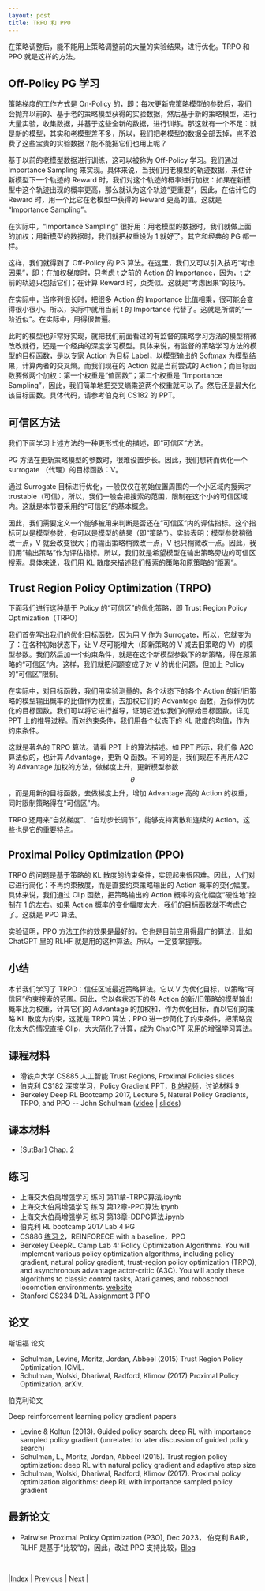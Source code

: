 ```yaml
---
layout: post
title: TRPO 和 PPO
---
```


在策略调整后，能不能用上策略调整前的大量的实验结果，进行优化。TRPO 和 PPO 就是这样的方法。

## Off-Policy PG 学习

策略梯度的工作方式是 On-Policy 的，即：每次更新完策略模型的参数后，我们会抛弃以前的、基于老的策略模型获得的实验数据，然后基于新的策略模型，进行大量实验，收集数据，并基于这些全新的数据，进行训练。那这就有一个不足：就是新的模型，其实和老模型差不多，所以，我们把老模型的数据全部丢掉，岂不浪费了这些宝贵的实验数据？能不能把它们也用上呢？

基于以前的老模型数据进行训练，这可以被称为 Off-Policy 学习。我们通过 Importance Sampling 来实现。具体来说，当我们用老模型的轨迹数据，来估计新模型下一个轨迹的 Reward 时，我们对这个轨迹的概率进行加权：如果在新模型中这个轨迹出现的概率更高，那么就认为这个轨迹“更重要”，因此，在估计它的 Reward 时，用一个比它在老模型中获得的 Reward 更高的值。这就是 “Importance Sampling”。

在实际中，“Importance Sampling” 很好用：用老模型的数据时，我们就做上面的加权；用新模型的数据时，我们就把权重设为 1 就好了。其它和经典的 PG 都一样。

这样，我们就得到了 Off-Policy 的 PG 算法。在这里，我们又可以引入技巧“考虑因果”，即：在加权梯度时，只考虑 t 之前的 Action 的 Importance，因为，t 之前的轨迹只包括它们；在计算 Reward 时，页类似。这就是“考虑因果”的技巧。

在实际中，当序列很长时，把很多 Action 的 Importance 比值相乘，很可能会变得很小很小。所以，实际中就用当前 t 的 Importance 代替了。这就是所谓的“一阶近似”。在实际中，用得很普遍。

此时的模型也非常好实现，就把我们前面看过的有监督的策略学习方法的模型稍微改改就行，还是一个经典的深度学习模型。具体来说，有监督的策略学习方法的模型的目标函数，是以专家 Action 为目标 Label，以模型输出的 Softmax 为模型结果，计算两者的交叉熵。而我们现在的 Action 就是当前尝试的 Action；而目标函数要做两个加权：第一个权重是“值函数”；第二个权重是 “Importance Sampling”，因此，我们简单地把交叉熵乘这两个权重就可以了。然后还是最大化该目标函数。具体代码，请参考伯克利 CS182 的 PPT。

## 可信区方法

我们下面学习上述方法的一种更形式化的描述，即“可信区”方法。

PG 方法在更新策略模型的参数时，很难设置步长。因此，我们想转而优化一个 surrogate （代理）的目标函数：V。

通过 Surrogate 目标进行优化，一般仅仅在初始位置周围的一个小区域内搜索才 trustable（可信），所以，我们一般会把搜索的范围，限制在这个小的可信区域内。这就是本节要采用的“可信区”的基本概念。

因此，我们需要定义一个能够被用来判断是否还在“可信区”内的评估指标。这个指标可以是模型参数，也可以是模型的结果（即“策略”）。实验表明：模型参数稍微改一点，V 就会改变很大；而输出策略稍微改一点，V 也只稍微改一点。因此，我们用“输出策略”作为评估指标。所以，我们就是希望模型在输出策略旁边的可信区搜索。具体来说，我们用 KL 散度来描述我们搜索的策略和原策略的“距离”。

## Trust Region Policy Optimization (TRPO)

下面我们进行这种基于 Policy 的“可信区”的优化策略，即 Trust Region Policy Optimization（TRPO）

我们首先写出我们的优化目标函数。因为用 V 作为 Surrogate，所以，它就变为了：在各种初始状态下，让 V 尽可能增大（即新策略的 V 减去旧策略的 V）的模型参数。我们然后加一个约束条件，就是在这个新模型参数下的新策略，得在原策略的“可信区”内。这样，我们就把问题变成了对 V 的优化问题，但加上 Policy 的“可信区”限制。

在实际中，对目标函数，我们用实验测量的，各个状态下的各个 Action 的新/旧策略的模型输出概率的比值作为权重，去加权它们的 Advantage 函数，近似作为优化的目标函数。我们可以将它进行推导，证明它近似我们的原始目标函数。详见 PPT 上的推导过程。而对约束条件，我们用各个状态下的 KL 散度的均值，作为约束条件。

这就是著名的 TRPO 算法。请看 PPT 上的算法描述。如 PPT 所示，我们像 A2C 算法似的，也计算 Advantage，更新 Q 函数。不同的是，我们现在不再用A2C 的 Advantage 加权的方法，做梯度上升，更新模型参数 $$\theta$$，而是用新的目标函数，去做梯度上升，增加 Advantage 高的 Action 的权重，同时限制策略得在“可信区”内。

TRPO 还用来“自然梯度”、“自动步长调节”，能够支持离散和连续的 Action。这些也是它的重要特点。

## Proximal Policy Optimization (PPO)

TRPO 的问题是基于策略的 KL 散度的约束条件，实现起来很困难。因此，人们对它进行简化：不再约束散度，而是直接约束策略输出的 Action 概率的变化幅度。具体来说，我们通过 Clip 函数，把策略输出的 Action 概率的变化幅度“硬性地”控制在 1 的左右。如果 Action 概率的变化幅度太大，我们的目标函数就不考虑它了。这就是 PPO 算法。

实验证明，PPO 方法工作的效果是最好的。它也是目前应用得最广的算法，比如 ChatGPT 里的 RLHF 就是用的这种算法。所以，一定要掌握哦。

## 小结

本节我们学习了 TRPO：信任区域最近策略算法。它以 V 为优化目标，以策略“可信区”约束搜索的范围。因此，它以各状态下的各 Action 的新/旧策略的模型输出概率比为权重，计算它们的 Advantage 的加权和，作为优化目标，而以它们的策略 KL 散度为约束，这就是 TRPO 算法；PPO 进一步简化了约束条件，把策略变化太大的情况直接 Clip，大大简化了计算，成为 ChatGPT 采用的增强学习算法。

## 课程材料

- 滑铁卢大学 CS885 人工智能 Trust Regions, Proximal Policies slides
- 伯克利 CS182 深度学习，Policy Gradient PPT，[B 站视频](https://www.bilibili.com/video/BV1PK4y1U751?p=45)，讨论材料 9
- Berkeley Deep RL Bootcamp 2017, Lecture 5, Natural Policy Gradients, TRPO, and PPO -- John Schulman ([video](https://www.youtube.com/watch?v=xvRrgxcpaHY) | [slides](https://drive.google.com/file/d/0BxXI_RttTZAhMVhsNk5VSXU0U3c/view?usp=sharing&resourcekey=0-6NrgDm29IIPlXsPESX2w4w))

## 课本材料

- [SutBar] Chap. 2

## 练习

- 上海交大伯禹增强学习 练习 第11章-TRPO算法.ipynb
- 上海交大伯禹增强学习 练习 第12章-PPO算法.ipynb
- 上海交大伯禹增强学习 练习 第13章-DDPG算法.ipynb
- 伯克利 RL bootcamp 2017 Lab 4 PG
- CS886 [练习 2](https://cs.uwaterloo.ca/~ppoupart/teaching/cs885-fall22/assignments.html)，REINFORECE with a baseline，PPO
- Berkeley DeepRL Camp Lab 4: Policy Optimization Algorithms. You will implement various policy optimization algorithms, including policy gradient, natural policy gradient, trust-region policy optimization (TRPO), and asynchronous advantage actor-critic (A3C). You will apply these algorithms to classic control tasks, Atari games, and roboschool locomotion environments. [website](https://sites.google.com/view/deep-rl-bootcamp/labs)
- Stanford CS234 DRL Assignment 3 PPO

## 论文

斯坦福 论文

- Schulman, Levine, Moritz, Jordan, Abbeel (2015) Trust Region Policy Optimization, ICML. 
- Schulman, Wolski, Dhariwal, Radford, Klimov (2017) Proximal Policy Optimization, arXiv.

伯克利论文

Deep reinforcement learning policy gradient papers
- Levine & Koltun (2013). Guided policy search: deep RL with importance sampled policy gradient (unrelated to later discussion of guided policy search)
- Schulman, L., Moritz, Jordan, Abbeel (2015). Trust region policy optimization: deep RL with natural policy gradient and adaptive step size
- Schulman, Wolski, Dhariwal, Radford, Klimov (2017). Proximal policy optimization algorithms: deep RL with importance sampled policy gradient

## 最新论文

- Pairwise Proximal Policy Optimization (P3O), Dec 2023， 伯克利 BAIR， RLHF 是基于“比较”的，因此，改进 PPO 支持比较，[Blog](http://bair.berkeley.edu/blog/2023/10/16/p3o/)

<br/>

|[Index](index) | [Previous](13-actor-critic) | [Next](15-1-trpo-detail) |
